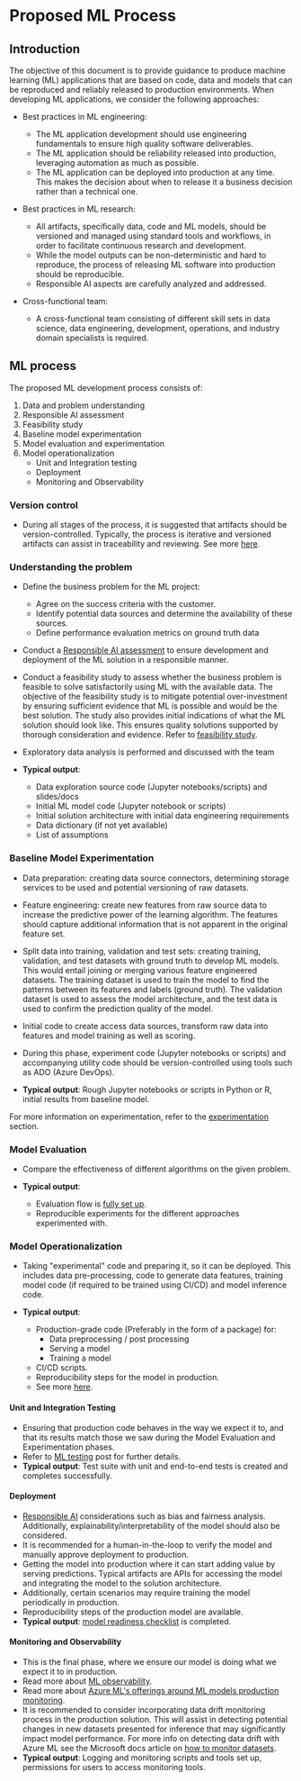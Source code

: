 # Proposed ML Process

## Introduction

The objective of this document is to provide guidance to produce machine learning (ML) applications that are based on code, data and models that can be reproduced and reliably released to production environments.
When developing ML applications, we consider the following approaches:

* Best practices in ML engineering:

  * The ML application development should use engineering fundamentals to ensure high quality software deliverables.
  * The ML application should be reliability released into production, leveraging automation as much as possible.
  * The ML application can be deployed into production at any time. This makes the decision about when to release it a business decision rather than a technical one.

* Best practices in ML research:

  * All artifacts, specifically data, code and ML models, should be versioned and managed using standard tools and workflows, in order to facilitate continuous research and development.
  * While the model outputs can be non-deterministic and hard to reproduce, the process of releasing ML software into production should be reproducible.
  * Responsible AI aspects are carefully analyzed and addressed.

* Cross-functional team:

  * A cross-functional team consisting of different skill sets in data science, data engineering, development, operations, and industry domain specialists is required.

## ML process

The proposed ML development process consists of:

1. Data and problem understanding
2. Responsible AI assessment
3. Feasibility study
4. Baseline model experimentation
5. Model evaluation and experimentation
6. Model operationalization
    * Unit and Integration testing
    * Deployment
    * Monitoring and Observability

### Version control

* During all stages of the process, it is suggested that artifacts should be version-controlled. Typically, the process is iterative and versioned artifacts can assist in traceability and reviewing. See more [here](ml-experimentation.md#source-control-and-folder-or-package-structure).

### Understanding the problem

* Define the business problem for the ML project:
  * Agree on the success criteria with the customer.
  * Identify potential data sources and determine the availability of these sources.
  * Define performance evaluation metrics on ground truth data
* Conduct a [Responsible AI assessment](responsible-ai.md) to ensure development and deployment of the ML solution in a responsible manner.
* Conduct a feasibility study to assess whether the business problem is feasible to solve satisfactorily using ML with the available data. The objective of the feasibility study is to mitigate potential over-investment by ensuring sufficient evidence that ML is possible and would be the best solution. The study also provides initial indications of what the ML solution should look like. This ensures quality solutions supported by thorough consideration and evidence. Refer to [feasibility study](ml-feasibility-study.md).
* Exploratory data analysis is performed and discussed with the team

* **Typical output**:

  * Data exploration source code (Jupyter notebooks/scripts) and slides/docs
  * Initial ML model code (Jupyter notebook or scripts)
  * Initial solution architecture with initial data engineering requirements
  * Data dictionary (if not yet available)
  * List of assumptions

### Baseline Model Experimentation

* Data preparation: creating data source connectors, determining storage services to be used and potential versioning of raw datasets.
* Feature engineering: create new features from raw source data to increase the predictive power of the learning algorithm. The features should capture additional information that is not apparent in the original feature set.
* Split data into training, validation and test sets: creating training, validation, and test datasets with ground truth to develop ML models. This would entail joining or merging various feature engineered datasets. The training dataset is used to train the model to find the patterns between its features and labels (ground truth). The validation dataset is used to assess the model architecture, and the test data is used to confirm the prediction quality of the model.
* Initial code to create access data sources, transform raw data into features and model training as well as scoring.
* During this phase, experiment code (Jupyter notebooks or scripts) and accompanying utility code should be version-controlled using tools such as ADO (Azure DevOps).

* **Typical output**: Rough Jupyter notebooks or scripts in Python or R, initial results from baseline model.

For more information on experimentation, refer to the [experimentation](ml-experimentation.md) section.

### Model Evaluation

* Compare the effectiveness of different algorithms on the given problem.

* **Typical output**:
  * Evaluation flow is [fully set up](ml-experimentation.md#model-evaluation).
  * Reproducible experiments for the different approaches experimented with.

### Model Operationalization

* Taking "experimental" code and preparing it, so it can be deployed. This includes data pre-processing, code to generate data features, training model code (if required to be trained using CI/CD) and model inference code.

* **Typical output**:
  * Production-grade code (Preferably in the form of a package) for:
    * Data preprocessing / post processing
    * Serving a model
    * Training a model
  * CI/CD scripts.
  * Reproducibility steps for the model in production.
  * See more [here](ml-model-checklist.md).

#### Unit and Integration Testing

* Ensuring that production code behaves in the way we expect it to, and that its results match those we saw during the Model Evaluation and Experimentation phases.
* Refer to [ML testing](ml-testing.md) post for further details.
* **Typical output**: Test suite with unit and end-to-end tests is created and completes successfully.

#### Deployment

* [Responsible AI](responsible-ai.md) considerations such as bias and fairness analysis. Additionally, explainability/interpretability of the model should also be considered.
* It is recommended for a human-in-the-loop to verify the model and manually approve deployment to production.
* Getting the model into production where it can start adding value by serving predictions. Typical artifacts are APIs for accessing the model and integrating the model to the solution architecture.
* Additionally, certain scenarios may require training the model periodically in production.
* Reproducibility steps of the production model are available.
* **Typical output**: [model readiness checklist](ml-model-checklist.md) is completed.

#### Monitoring and Observability

* This is the final phase, where we ensure our model is doing what we expect it to in production.
* Read more about [ML observability](../observability/ml-observability.md).
* Read more about [Azure ML's offerings around ML models production monitoring](https://learn.microsoft.com/en-us/azure/machine-learning/how-to-enable-data-collection).
* It is recommended to consider incorporating data drift monitoring process in the production solution. This will assist in detecting potential changes in new datasets presented for inference that may significantly impact model performance. For more info on detecting data drift with Azure ML see the Microsoft docs article on [how to monitor datasets](https://learn.microsoft.com/en-us/azure/machine-learning/how-to-monitor-datasets).
* **Typical output**: Logging and monitoring scripts and tools set up, permissions for users to access monitoring tools.
